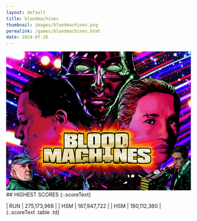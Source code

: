 ```yaml
---
layout: default
title: bloodmachines
thumbnail: images/bloodmachines.png
permalink: /games/bloodmachines.html
date: 2024-07-26
---
```


<img src="../images/bloodmachines.png" class="gameThumbnail img-fluid mx-auto align-middle">
## HIGHEST SCORES
{:.scoreText}

| RUN | 275,173,968 | 
| HSM | 187,947,722 | 
| HSM | 180,112,360 | 
{:.scoreText .table .td}
